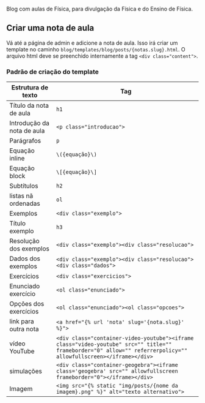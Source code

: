 Blog com aulas de Física, para divulgação da Física e do Ensino de Física.

## Criar uma nota de aula

Vá até a página de admin e adicione a nota de aula.
Isso irá criar um template no caminho `blog/templates/blog/posts/{notas.slug}.html`.
O arquivo html deve se preenchido internamente a tag `<div class="content">`.

### Padrão de criação do template

| Estrutura de texto | Tag |
| --------|------|
| Título da nota de aula | `h1` |
| Introdução da nota de aula | `<p class="introducao">` |
| Parágrafos | `p` |
| Equação inline | `\({equação}\)`|
| Equação block | `\[{equação}\]`|
| Subtítulos | `h2` |
| listas nã ordenadas | `ol`|
| Exemplos | `<div class="exemplo">` |
| Título exemplo | `h3`|
| Resolução dos exemplos | `<div class="exemplo"><div class="resolucao">` |
| Dados dos exemplos | `<div class="exemplo"><div class="resolucao"><div class="dados">`|
| Exercícios | `<div class="exercicios">` |
| Enunciado exercício | `<ol class="enunciado">`|
| Opções dos exercícios | `<ol class="enunciado"><ol class="opcoes">`|
| link para outra nota | `<a href="{% url 'nota' slug='{nota.slug}' %}">` |
| vídeo YouTube | `<div class="container-video-youtube"><iframe class="video-youtube" src="" title="" frameborder="0" allow="" referrerpolicy="" allowfullscreen></iframe></div>`|
| simulações| `<div class="container-geogebra"><iframe class='geogebra' src="" allowfullscreen frameborder="0"></iframe></div>` |
|Imagem| `<img src="{% static "img/posts/{nome da imagem}.png" %}" alt="texto alternativo">` |
